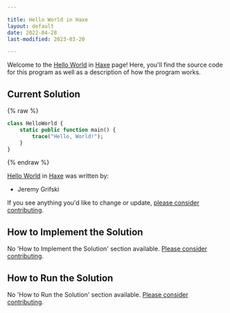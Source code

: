 ```yaml
---

title: Hello World in Haxe
layout: default
date: 2022-04-28
last-modified: 2023-03-20

---
```


Welcome to the [Hello World](https://sampleprograms.io/projects/hello-world) in [Haxe](https://sampleprograms.io/languages/haxe) page! Here, you'll find the source code for this program as well as a description of how the program works.

## Current Solution

{% raw %}

```haxe
class HelloWorld {
    static public function main() {
        trace("Hello, World!");
    }
}
```

{% endraw %}

[Hello World](https://sampleprograms.io/projects/hello-world) in [Haxe](https://sampleprograms.io/languages/haxe) was written by:

- Jeremy Grifski

If you see anything you'd like to change or update, [please consider contributing](https://github.com/TheRenegadeCoder/sample-programs).

## How to Implement the Solution

No 'How to Implement the Solution' section available. [Please consider contributing](https://github.com/TheRenegadeCoder/sample-programs-website).

## How to Run the Solution

No 'How to Run the Solution' section available. [Please consider contributing](https://github.com/TheRenegadeCoder/sample-programs-website).